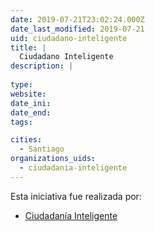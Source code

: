 ```yaml
---
date: 2019-07-21T23:02:24.000Z
date_last_modified: 2019-07-21
uid: ciudadano-inteligente
title: |
  Ciudadano Inteligente
description: |
  
type: 
website: 
date_ini: 
date_end: 
tags:

cities: 
  - Santiago
organizations_uids:
  - ciudadania-inteligente
---
```


Esta iniciativa fue realizada por:

- [Ciudadanía Inteligente](/organizaciones/ciudadania-inteligente)
